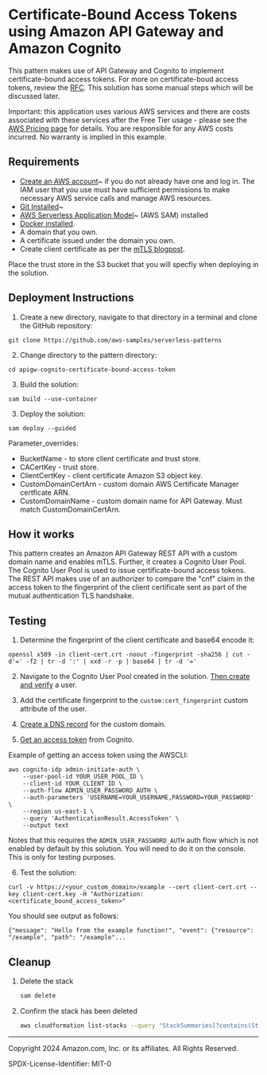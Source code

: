 # Certificate-Bound Access Tokens using Amazon API Gateway and Amazon Cognito

This pattern makes use of API Gateway and Cognito to implement certificate-bound access tokens. For more on certificate-boud access tokens, review the [RFC](https://datatracker.ietf.org/doc/html/rfc8705). This solution has some manual steps which will be discussed later.

Important: this application uses various AWS services and there are costs associated with these services after the Free Tier usage - please see the [AWS Pricing page](https://aws.amazon.com/pricing/) for details. You are responsible for any AWS costs incurred. No warranty is implied in this example.

## Requirements

* [Create an AWS account](https://portal.aws.amazon.com/gp/aws/developer/registration/index.html)~ if you do not already have one and log in. The IAM user that you use must have sufficient permissions to make necessary AWS service calls and manage AWS resources.
* [Git Installed](https://git-scm.com/book/en/v2/Getting-Started-Installing-Git)~
* [AWS Serverless Application Model](https://docs.aws.amazon.com/serverless-application-model/latest/developerguide/serverless-sam-cli-install.html)~ (AWS SAM) installed
* [Docker installed](https://docs.docker.com/engine/install/).
* A domain that you own.
* A certificate issued under the domain you own.
* Create client certificate as per the [mTLS blogpost](https://aws.amazon.com/blogs/compute/introducing-mutual-tls-authentication-for-amazon-api-gateway/).

Place the trust store in the S3 bucket that you will specfiy when deploying in the solution.

## Deployment Instructions

1. Create a new directory, navigate to that directory in a terminal and clone the GitHub repository:
```
git clone https://github.com/aws-samples/serverless-patterns
```

2. Change directory to the pattern directory:
```
cd apigw-cognito-certificate-bound-access-token
```

3. Build the solution:
```
sam build --use-container
```

3. Deploy the solution:
```
sam deploy --guided
```

Parameter_overrides:
  * BucketName - to store client certificate and trust store.
  * CACertKey - trust store.
  * ClientCertKey - client certificate Amazon S3 object key.
  * CustomDomainCertArn - custom domain AWS Certificate Manager certficate ARN.
  * CustomDomainName - custom domain name for API Gateway. Must match CustomDomainCertArn.

## How it works

This pattern creates an Amazon API Gateway REST API with a custom domain name and enables mTLS. Further, it creates a Cognito User Pool. The Cognito User Pool is used to issue certificate-bound access tokens. The REST API makes use of an authorizer to compare the "cnf" claim in the access token to the fingerprint of the client certificate sent as part of the mutual authentication TLS handshake. 

## Testing

1. Determine the fingerprint of the client certificate and base64 encode it:
```
openssl x509 -in client-cert.crt -noout -fingerprint -sha256 | cut -d'=' -f2 | tr -d ':' | xxd -r -p | base64 | tr -d '='
```

2. Navigate to the Cognito User Pool created in the solution. [Then create and verify](https://docs.aws.amazon.com/cognito/latest/developerguide/signing-up-users-in-your-app.html) a user.

3. Add the certificate fingerprint to the `custom:cert_fingerprint` custom attribute of the user.

4. [Create a DNS record](https://docs.aws.amazon.com/Route53/latest/DeveloperGuide/routing-to-api-gateway.html) for the custom domain.

5. [Get an access token](https://docs.aws.amazon.com/cognito/latest/developerguide/authentication-flows-public-server-side.html) from Cognito.

Example of getting an access token using the AWSCLI:
```
aws cognito-idp admin-initiate-auth \
    --user-pool-id YOUR_USER_POOL_ID \
    --client-id YOUR_CLIENT_ID \
    --auth-flow ADMIN_USER_PASSWORD_AUTH \
    --auth-parameters 'USERNAME=YOUR_USERNAME,PASSWORD=YOUR_PASSWORD' \
    --region us-east-1 \
    --query 'AuthenticationResult.AccessToken' \
    --output text
```

Notes that this requires the `ADMIN_USER_PASSWORD_AUTH` auth flow which is not enabled by default by this solution. You will need to do it on the console. This is only for testing purposes. 

6. Test the solution:

```
curl -v https://<your_custom_domain>/example --cert client-cert.crt --key client-cert.key -H "Authorization: <certificate_bound_access_token>"
```

You should see output as follows:
```
{"message": "Hello from the example function!", "event": {"resource": "/example", "path": "/example"...
```

## Cleanup
 
1. Delete the stack
    ```bash
    sam delete
    ```
1. Confirm the stack has been deleted
    ```bash
    aws cloudformation list-stacks --query "StackSummaries[?contains(StackName,'STACK_NAME')].StackStatus"
    ```
----
Copyright 2024 Amazon.com, Inc. or its affiliates. All Rights Reserved.

SPDX-License-Identifier: MIT-0
